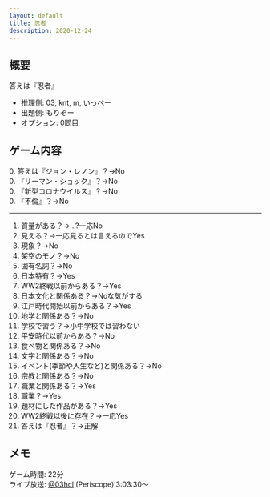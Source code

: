 ```yaml
---
layout: default
title: 忍者
description: 2020-12-24
---
```


## 概要

答えは『忍者』

- 推理側: 03, knt, m, いっぺー
- 出題側: もりぞー
- オプション: 0問目

## ゲーム内容

0\. 答えは『ジョン・レノン』？→No  
0\. 『リーマン・ショック』？→No  
0\. 『新型コロナウイルス』？→No  
0\. 『不倫』？→No

---

1. 質量がある？→…?一応No
2. 見える？→一応見るとは言えるのでYes
3. 現象？→No
4. 架空のモノ？→No
5. 固有名詞？→No
6. 日本特有？→Yes
7. WW2終戦以前からある？→Yes
8. 日本文化と関係ある？→Noな気がする
9. 江戸時代開始以前からある？→Yes
10. 地学と関係ある？→No
11. 学校で習う？→小中学校では習わない
12. 平安時代以前からある？→No
13. 食べ物と関係ある？→No
14. 文字と関係ある？→No
15. イベント(季節や人生など)と関係ある？→No
16. 宗教と関係ある？→No
17. 職業と関係ある？→Yes
18. 職業？→Yes
19. 題材にした作品がある？→Yes
20. WW2終戦以後に存在？→一応Yes
21. 答えは『忍者』？→正解

## メモ

ゲーム時間: 22分  
ライブ放送: [@03hcl](https://www.periscope.tv/03hcl/1djGXqDbONVJZ?t=3h3m30s) (Periscope) 3:03:30～
